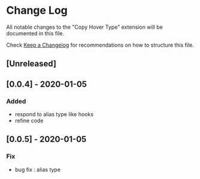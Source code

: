 # Change Log

All notable changes to the "Copy Hover Type" extension will be documented in this file.

Check [Keep a Changelog](http://keepachangelog.com/) for recommendations on how to structure this file.

## [Unreleased]

## [0.0.4] - 2020-01-05

### Added

- respond to alias type like hooks
- refine code

## [0.0.5] - 2020-01-05

### Fix

- bug fix : alias type
